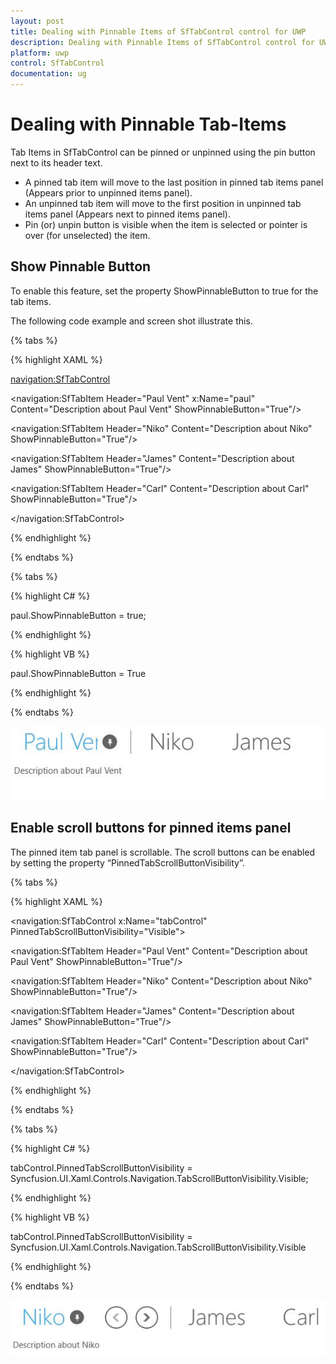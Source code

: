 ```yaml
---
layout: post
title: Dealing with Pinnable Items of SfTabControl control for UWP
description: Dealing with Pinnable Items of SfTabControl control for UWP
platform: uwp
control: SfTabControl
documentation: ug
---
```


# Dealing with Pinnable Tab-Items

Tab Items in SfTabControl can be pinned or unpinned using the pin button next to its header text. 

* A pinned tab item will move to the last position in pinned tab items panel (Appears prior to unpinned items panel).
* An unpinned tab item will move to the first position in unpinned tab items panel (Appears next to pinned items panel).
* Pin (or) unpin button is visible when the item is selected or pointer is over (for unselected) the item.

## Show Pinnable Button 

To enable this feature, set the property ShowPinnableButton to true for the tab items.

The following code example and screen shot illustrate this.

{% tabs %}

{% highlight XAML %}

<navigation:SfTabControl>

<navigation:SfTabItem Header="Paul Vent" x:Name="paul"
                      Content="Description about Paul Vent" ShowPinnableButton="True"/>

<navigation:SfTabItem Header="Niko"
                      Content="Description about Niko" ShowPinnableButton="True"/>

<navigation:SfTabItem Header="James"
                      Content="Description about James" ShowPinnableButton="True"/>

<navigation:SfTabItem Header="Carl"
                      Content="Description about Carl" ShowPinnableButton="True"/>

</navigation:SfTabControl>


{% endhighlight %}

{% endtabs %}

{% tabs %}

{% highlight C# %}

paul.ShowPinnableButton = true;

{% endhighlight %}

{% highlight VB %}

paul.ShowPinnableButton = True

{% endhighlight %}

{% endtabs %}


![](Dealing-with-Pinnable-Tabitems-images/Dealing-with-Pinnable-Tabitems-img1.jpeg)


## Enable scroll buttons for pinned items panel

The pinned item tab panel is scrollable. The scroll buttons can be enabled by setting the property “PinnedTabScrollButtonVisibility”.

{% tabs %}

{% highlight XAML %}

<navigation:SfTabControl x:Name="tabControl" PinnedTabScrollButtonVisibility="Visible">

<navigation:SfTabItem Header="Paul Vent" Content="Description about Paul Vent" ShowPinnableButton="True"/>

<navigation:SfTabItem Header="Niko" Content="Description about Niko" ShowPinnableButton="True"/>

<navigation:SfTabItem Header="James" Content="Description about James" ShowPinnableButton="True"/>

<navigation:SfTabItem Header="Carl" Content="Description about Carl" ShowPinnableButton="True"/>

</navigation:SfTabControl>



{% endhighlight %}

{% endtabs %}

{% tabs %}

{% highlight C# %}

tabControl.PinnedTabScrollButtonVisibility = Syncfusion.UI.Xaml.Controls.Navigation.TabScrollButtonVisibility.Visible;

{% endhighlight %}

{% highlight VB %}

tabControl.PinnedTabScrollButtonVisibility = Syncfusion.UI.Xaml.Controls.Navigation.TabScrollButtonVisibility.Visible

{% endhighlight %}

{% endtabs %}

![](Dealing-with-Pinnable-Tabitems-images/Dealing-with-Pinnable-Tabitems-img2.jpeg)


